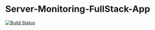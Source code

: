 # Server-Monitoring-FullStack-App

[![Build Status](https://travis-ci.com/AbdQaadir/Server-Monitoring-FullStack-App.svg?branch=master)](https://travis-ci.com/AbdQaadir/Server-Monitoring-FullStack-App)

